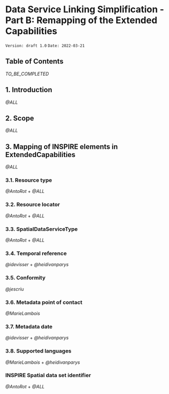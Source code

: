 # Data Service Linking Simplification - Part B: Remapping of the Extended Capabilities

`Version: draft 1.0`
`Date: 2022-03-21`

## Table of Contents

_TO_BE_COMPLETED_

## 1. Introduction <a name="introduction"></a>

_@ALL_ 

## 2. Scope <a name="scope"></a>

_@ALL_ 

## 3. Mapping of INSPIRE elements in ExtendedCapabilities <a name="mapping"></a>

_@ALL_ 

### 3.1. Resource type <a name="resourceType"></a>

_@AntoRot_ + _@ALL_

### 3.2. Resource locator <a name="resourceLocator"></a>

_@AntoRot_ + _@ALL_

### 3.3. SpatialDataServiceType <a name="spatialDataServiceType"></a>

_@AntoRot_ + _@ALL_

### 3.4. Temporal reference <a name="temporalReference"></a>

_@idevisser_ + _@heidivanparys_

### 3.5. Conformity <a name="conformity"></a>

_@jescriu_

### 3.6. Metadata point of contact <a name="metadataPointOfContact"></a>

_@MarieLambois_

### 3.7. Metadata date <a name="metadataDate"></a>

_@idevisser_ + _@heidivanparys_

### 3.8. Supported languages <a name="supportedLanguages"></a>

_@MarieLambois_ + _@heidivanparys_

### INSPIRE Spatial data set identifier <a name="inspireDataSetIdentifier"></a>

_@AntoRot_ + _@ALL_
